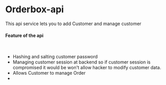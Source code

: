 # Orderbox-api
This api service lets you to add Customer and manage customer<br/>
<h4>Feature of the api</h4><br/>
 <ul>
 <li>Hashing and salting customer password</li>
 <li>Managing customer session at backend so if customer session is compromised it would be won't allow hacker to modify customer data.</li>
 <li>Allows Customer to manage Order<li>
</ul>
